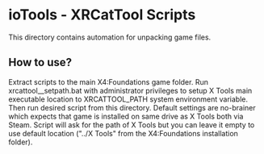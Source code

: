 # ioTools - XRCatTool Scripts

This directory contains automation for unpacking game files.

## How to use?

Extract scripts to the main X4:Foundations game folder. Run xrcattool__setpath.bat with administrator privileges to setup X Tools main executable location to XRCATTOOL_PATH system environment variable. Then run desired script from this directory.
Default settings are no-brainer which expects that game is installed on same drive as X Tools both via Steam. Script will ask for the path of X Tools but you can leave it empty to use default location ("../X Tools" from the X4:Foundations installation folder).